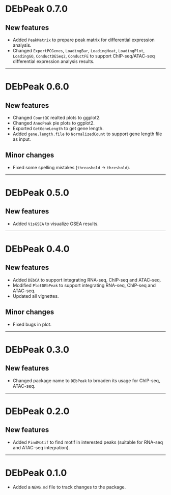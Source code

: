 # DEbPeak 0.7.0
## New features
* Added `PeakMatrix` to prepare peak matrix for differential expression analysis.
* Changed `ExportPCGenes`, `LoadingBar`, `LoadingHeat`, `LoadingPlot`, `LoadingGO`, `ConductDESeq2`, `ConductFE` to support ChIP-seq/ATAC-seq differential expression analysis results.

-------------

# DEbPeak 0.6.0
## New features
* Changed `CountQC` realted plots to ggplot2.
* Changed `AnnoPeak` pie plots to ggplot2.
* Exported `GetGeneLength` to get gene length. 
* Added `gene.length.file` to `NormalizedCount` to support gene length file as input.

## Minor changes
* Fixed some spelling mistakes (`threashold` -> `threshold`).

-------------

# DEbPeak 0.5.0
## New features
* Added `VisGSEA` to visualize GSEA results.

-------------

# DEbPeak 0.4.0
## New features
* Added `DEbCA` to support integrating RNA-seq, ChIP-seq and ATAC-seq.
* Modified `PlotDEbPeak` to support integrating RNA-seq, ChIP-seq and ATAC-seq.
* Updated all vignettes.

## Minor changes
* Fixed bugs in plot.

-------------

# DEbPeak 0.3.0
## New features
* Changed package name to `DEbPeak` to broaden its usage for ChIP-seq, ATAC-seq.

-------------

# DEbPeak 0.2.0
## New features
* Added `FindMotif` to find motif in interested peaks (suitable for RNA-seq and ATAC-seq integration).

-------------

# DEbPeak 0.1.0

* Added a `NEWS.md` file to track changes to the package.
